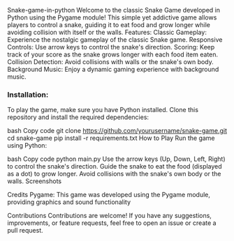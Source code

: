 Snake-game-in-python
Welcome to the classic Snake Game developed in Python using the Pygame module! This simple yet addictive game allows players to control a snake, guiding it to eat food and grow longer while avoiding collision with itself or the walls.
Features:
Classic Gameplay: Experience the nostalgic gameplay of the classic Snake game.
Responsive Controls: Use arrow keys to control the snake's direction.
Scoring: Keep track of your score as the snake grows longer with each food item eaten.
Collision Detection: Avoid collisions with walls or the snake's own body.
Background Music: Enjoy a dynamic gaming experience with background music.
<h3>Installation:</h3>
To play the game, make sure you have Python installed. Clone this repository and install the required dependencies:

bash
Copy code
git clone https://github.com/yourusername/snake-game.git
cd snake-game
pip install -r requirements.txt
How to Play
Run the game using Python:

bash
Copy code
python main.py
Use the arrow keys (Up, Down, Left, Right) to control the snake's direction.
Guide the snake to eat the food (displayed as a dot) to grow longer.
Avoid collisions with the snake's own body or the walls.
Screenshots


Credits
Pygame: This game was developed using the Pygame module, providing graphics and sound functionality

Contributions
Contributions are welcome! If you have any suggestions, improvements, or feature requests, feel free to open an issue or create a pull request.
